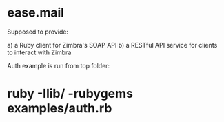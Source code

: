 ease.mail
=========

Supposed to provide:

a) a Ruby client for Zimbra's SOAP API
b) a RESTful API service for clients to interact with Zimbra

Auth example is run from top folder:
# ruby -Ilib/ -rubygems examples/auth.rb
